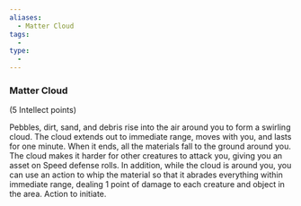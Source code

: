 ```yaml
---
aliases:
  - Matter Cloud
tags:
  - 
type:
  - 
---
```

### Matter Cloud

(5 Intellect points)

Pebbles, dirt, sand, and debris rise into the air around you to form a swirling cloud. The cloud extends out to immediate range, moves with you, and lasts for one minute. When it ends, all the materials fall to the ground around you. The cloud makes it harder for other creatures to attack you, giving you an asset on Speed defense rolls. In addition, while the cloud is around you, you can use an action to whip the material so that it abrades everything within immediate range, dealing 1 point of damage to each creature and object in the area. Action to initiate.